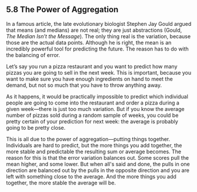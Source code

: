 ## 5.8 The Power of Aggregation

In a famous article, the late evolutionary biologist Stephen Jay Gould argued that means (and medians) are not real; they are just abstractions (Gould, *The Median Isn’t the Message*). The only thing real is the variation, because those are the actual data points. Although he is right, the mean is an incredibly powerful tool for predicting the future. The reason has to do with the balancing of error. 

Let’s say you run a pizza restaurant and you want to predict how many pizzas you are going to sell in the next week. This is important, because you want to make sure you have enough ingredients on hand to meet the demand, but not so much that you have to throw anything away. 

As it happens, it would be practically impossible to predict which individual people are going to come into the restaurant and order a pizza during a given week—there is just too much variation. But if you know the average number of pizzas sold during a random sample of weeks, you could be pretty certain of your prediction for next week: the average is probably going to be pretty close. 

This is all due to the power of aggregation—putting things together. Individuals are hard to predict, but the more things you add together, the more stable and predictable the resulting sum or average becomes. The reason for this is that the error variation balances out. Some scores pull the mean higher, and some lower. But when all's said and done, the pulls in one direction are balanced out by the pulls in the opposite direction and you are left with something close to the average. And the more things you add together, the more stable the average will be. 